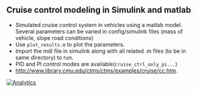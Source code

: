 ## Cruise control modeling in Simulink and matlab
* Simulated cruise control system in vehicles using a matlab model. Several parameters can be varied in config/simulink files (mass of vehicle, slope road conditions)
* Use `plot_results.m` to plot the parameters.
* Import the mdl file in simulink along with all related .m files (to be in same directory) to run.
* PID and PI control modes are available(`cruise_ctrl_only_pi...`)
* http://www.library.cmu.edu/ctms/ctms/examples/cruise/cc.htm.

[![Analytics](https://ga-beacon.prasadt.com/UA-101760811-3/github/cruise-control-simulink?flat)](https://prasadt.com/google-analytics-beacon)
